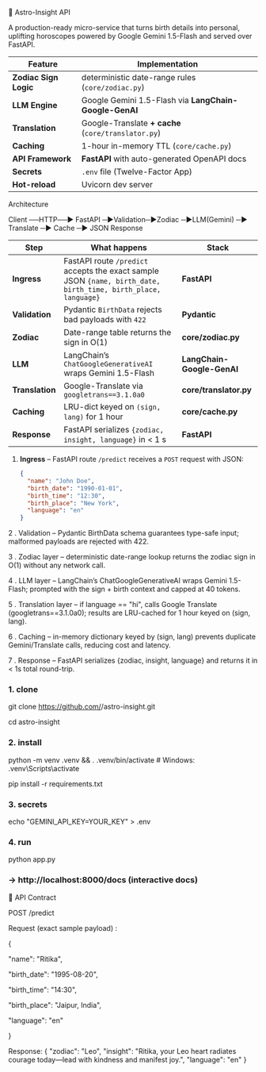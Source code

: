🌌 Astro-Insight API

A production-ready micro-service that turns birth details into personal, uplifting horoscopes powered by Google Gemini 1.5-Flash and served over FastAPI.

| Feature               | Implementation                                         |
| --------------------- | ------------------------------------------------------ |
| **Zodiac Sign Logic** | deterministic date-range rules (`core/zodiac.py`)      |
| **LLM Engine**        | Google Gemini 1.5-Flash via **LangChain-Google-GenAI** |
| **Translation**       | Google-Translate **+ cache** (`core/translator.py`)    |
| **Caching**           | 1-hour in-memory TTL (`core/cache.py`)                 |
| **API Framework**     | **FastAPI** with auto-generated OpenAPI docs           |
| **Secrets**           | `.env` file (Twelve-Factor App)                        |
| **Hot-reload**        | Uvicorn dev server                                     |


Architecture

Client ──HTTP──► FastAPI ─►Validation─►Zodiac ─►LLM(Gemini) ─► Translate ─► Cache ─► JSON Response

| Step            | What happens                                                                                                   | Stack                      |
| --------------- | -------------------------------------------------------------------------------------------------------------- | -------------------------- |
| **Ingress**     | FastAPI route `/predict` accepts the exact sample JSON `{name, birth_date, birth_time, birth_place, language}` | **FastAPI**                |
| **Validation**  | Pydantic `BirthData` rejects bad payloads with `422`                                                           | **Pydantic**               |
| **Zodiac**      | Date-range table returns the sign in O(1)                                                                      | **core/zodiac.py**         |
| **LLM**         | LangChain’s `ChatGoogleGenerativeAI` wraps Gemini 1.5-Flash                                                    | **LangChain-Google-GenAI** |
| **Translation** | Google-Translate via `googletrans==3.1.0a0`                                                                    | **core/translator.py**     |
| **Caching**     | LRU-dict keyed on `(sign, lang)` for 1 hour                                                                    | **core/cache.py**          |
| **Response**    | FastAPI serializes `{zodiac, insight, language}` in < 1 s                                                      | **FastAPI**                |


1. **Ingress** – FastAPI route `/predict` receives a `POST` request with JSON:  
   ```json
   {
     "name": "John Doe",
     "birth_date": "1990-01-01",
     "birth_time": "12:30",
     "birth_place": "New York",
     "language": "en"
   }
2 . Validation – Pydantic BirthData schema guarantees type-safe input; malformed payloads are rejected with 422.

3 . Zodiac layer – deterministic date-range lookup returns the zodiac sign in O(1) without any network call.

4 . LLM layer – LangChain’s ChatGoogleGenerativeAI wraps Gemini 1.5-Flash; prompted with the sign + birth context and capped at 40 tokens.

5 . Translation layer – if language == "hi", calls Google Translate (googletrans==3.1.0a0); results are LRU-cached for 1 hour keyed on (sign, lang).

6 . Caching – in-memory dictionary keyed by (sign, lang) prevents duplicate Gemini/Translate calls, reducing cost and latency.

7 . Response – FastAPI serializes {zodiac, insight, language} and returns it in < 1s total round-trip.


### 1. clone
git clone https://github.com/<you>/astro-insight.git

cd astro-insight

### 2. install
python -m venv .venv && . .venv/bin/activate   # Windows: .venv\Scripts\activate

pip install -r requirements.txt

### 3. secrets
echo "GEMINI_API_KEY=YOUR_KEY" > .env

### 4. run
python app.py
### → http://localhost:8000/docs  (interactive docs)




📖 API Contract

POST /predict

Request (exact sample payload) : 

{

  "name": "Ritika",
  
  "birth_date": "1995-08-20",
  
  "birth_time": "14:30",
  
  "birth_place": "Jaipur, India",
  
  "language": "en"
  
}

Response:
{
  "zodiac": "Leo",
  "insight": "Ritika, your Leo heart radiates courage today—lead with kindness and manifest joy.",
  "language": "en"
}
